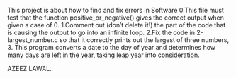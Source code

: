 This project is about how to find and fix errors in Software
0.This file must test that the function positive_or_negative() gives the correct output when given a case of 0.
1.Comment out (don’t delete it!) the part of the code that is causing the output to go into an infinite loop.
2.Fix the code in 2-largest_number.c so that it correctly prints out the largest of three numbers, 
3. This program converts a date to the day of year and determines how many days are left in the year, taking leap year into consideration.

AZEEZ LAWAL.
